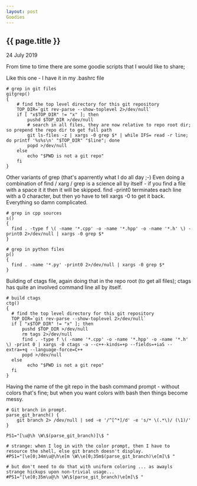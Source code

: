 ```yaml
---
layout: post
Goodies
---
```


{{ page.title }}
----------------

<p class="publish_date">
24 July 2019


From time to time there are some goodie scripts that I would like to share; 

Like this one - I have it in my .bashrc file

`````
# grep in git files
gitgrep()
{
    # find the top level directory for this git repository
    TOP_DIR=`git rev-parse --show-toplevel 2>/dev/null`
    if [ "x$TOP_DIR" != "x" ]; then
        pushd $TOP_DIR >/dev/null
        # search in all files, they are now relative to repo root dir; so prepend the repo dir to get full path
        git ls-files -z | xargs -0 grep $* | while IFS= read -r line; do printf '%s%s\n' "$TOP_DIR" "$line"; done
        popd >/dev/null
    else 
        echo "$PWD is not a git repo"
    fi
}
`````


Other variants of grep (that's aparrently what I do all day ;-)
Even doing a combination of find / xarg / grep is a science all by itself - if you find a file with a space it it then it will be skipped.
find -print0 terminates each line with a 0 character, but then yo have to tell xargs -0 to get it back.
Everything so damn complicated.

`````
# grep in cpp sources
s()
{
  find . -type f \( -name '*.cpp' -o -name '*.hpp' -o -name '*.h' \) -print0 2>/dev/null | xargs -0 grep $*
}

# grep in python files
p()
{
  find . -name '*.py' -print0 2>/dev/null | xargs -0 grep $*
}
`````

Building of ctags file, again doing that in the repo root (to get all files); ctags has quite an involved command line all by itself.

`````
# build ctags
ctg()
{
  # find the top level directory for this git repository
  TOP_DIR=`git rev-parse --show-toplevel 2>/dev/null`
  if [ "x$TOP_DIR" != "x" ]; then
      pushd $TOP_DIR >/dev/null
      rm tags 2>/dev/null
      find . -type f \( -name '*.cpp' -o -name '*.hpp' -o -name '*.h' \) -print 0 | xargs -0 ctags -a --c++-kinds=+p --fields=+iaS --extra=+q --language-force=C++   
      popd >/dev/null
  else 
        echo "$PWD is not a git repo"
  fi
}
`````

Having the name of the git repo in the bash command prompt - without colors that's fine; but when you want colors with bash then things become messy.


`````
# Git branch in prompt.
parse_git_branch() {
    git branch 2> /dev/null | sed -e '/^[^*]/d' -e 's/* \(.*\)/ (\1)/'
}

PS1="[\u@\h \W\$(parse_git_branch)]\$ "

# strange: when I log in with the color prompt, then I have to resource the shell, else git branch doesn't display.
#PS1="[\e[0;34m\u@\h\e[m \W\\e[0;35m$(parse_git_branch)\e[m]\$ "

# but don't need to do that with uniform coloring ... as awayls strange hickups upon non-trivial usage...
#PS1="[\e[0;35m\u@\h \W\$(parse_git_branch)\e[m]\$ "
`````


